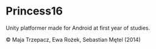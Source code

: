 # Princess16

Unity platformer made for Android at first year of studies.


© Maja Trzepacz, Ewa Rożek, Sebastian Mętel (2014)
